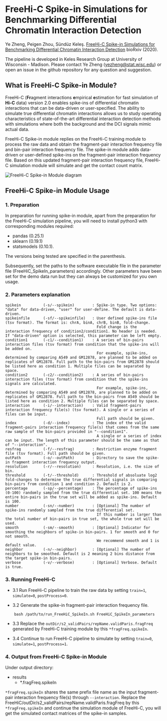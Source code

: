 # FreeHi-C Spike-in Simulations for Benchmarking Differential Chromatin Interaction Detection

Ye Zheng, Peigen Zhou, Sündüz Keleş. [FreeHi-C Spike-in Simulations for Benchmarking Differential Chromatin Interaction Detection]() bioRxiv (2020).

The pipeline is developed in Keles Research Group at University of Wisconsin - Madison. Please contact Ye Zheng (yezheng@stat.wisc.edu) or open an issue in the github repository for any question and suggestion. 

## What is FreeHi-C Spike-in Module?

FreeHi-C (**Fr**agment  interactions **e**mpirical **e**stimation for fast simulation of **Hi-C** data) version 2.0 enables spike-ins of differential chromatin interactions that can be data-driven or user-specified. The ability to simulate true differential chromatin interactions allows us to study operating characteristics of state-of-the-art differential interaction detection methods with simulations where both the background and the DCI signals mimic actual data.


FreeHi-C Spike-in module replies on the FreeHi-C training module to process the raw data and obtain the fragment-pair interaction frequency file and bin-pair interaction frequency file. The spike-in module adds data-driven or user-defined spike-ins on the fragment-pair interaction frequency file. Based on this updated fragment-pair interaction frequency file, FreeHi-C simulation module will simulate and get the contact count matrix.

![FreeHi-C Spike-in Module diagram](/figures/FreeHiC_SpikeIn.png)

## FreeHi-C Spike-in Module Usage

### 1. Preparation

In preparation for running spike-in module, apart from the preparation for the FreeHi-C simulation pipeline, you will need to install python3 with corresponding modules required: 

- pandas (0.25.1)
- sklearn (0.19.1)
- statsmodels (0.10.1). 

The versions being tested are specified in the parenthesis.

Subsequently, set the paths to the software executable file in the parameter file (FreeHiC_SpikeIn_parameters) accordingly. Other parameters have been set for the demo data run but they can always be customized for you own usage.


### 2. Parameters explanation

```
spikein          (-s/--spikein)        : Spike-in type. Two options: "data" for data-driven, "user" for user-define. The default is data-driven.
spikeinfile      (-sf/--spikeinfile)   : User defined spike-ins file (tsv format). The format is: chrA, binA, chrB, binB, fold-change. 
                                         Fold change is the interaction frequency of condition2/condition1. No header is needed. If "data-driven" option is selected, this parameter can be left empty.
condition1       (-c1/--condition1)    : A series of bin-pairs interaction files (tsv format) from condition that the spike-ins will be added on. 
                                         For example, spike-ins, determined by comparing A549 and GM12878, are planned to be added on replicates of GM12878. Full path to the bin-pairs from GM12878 should be listed here as condition 1. Multiple files can be separated by space.
condition2       (-c2/--condition2)    : A series of bin-pairs interaction files (tsv format) from condition that the spike-ins signals are calculated. 
                                         For example, spike-ins, determined by comparing A549 and GM12878, are planned to be added on replicates of GM12878. Full path to the bin-pairs from A549 should be listed here as condition 2. Multiple files can be separated by space.
interaction      (-i/--interaction)    : Valid fragment-pairs interaction frequency file(s) (tsv format). A single or a series of files can be input. 
                                         Full path should be given.
index            (-d/--index)          : The index of the valid fragment-pairs interaction frequency file(s) that comes from the same raw sample of the bin-pairs provided in "--condition1". 
                                         A single or a series of index can be input. The length of this parameter should be the same as that of "--interaction".
resfrag          (-f/--resfrag)        : Restriction enzyme fragment file (tsv format). Full path should be given.
outPath          (-o/--outPath)        : Directory to save the spike-in fragment interaction frequency output.
resolution       (-r/--resolution)     : Resolution, i.e. the size of bin.
threshold        (-t/--threshold)      : Threshold of absoluate log2 fold-changes to determine the true differential signals in comparing bin-pairs from condition 1 and condition 2. Default is 2.
percentage       (-sp/--percentage)    : The percentage of spike-ins (0-100) randomly sampled from the true differential set. 100 means the entire bin-pairs in the true set will be added as spike-ins. Default is 100.
number           (-sn/--number)        : [Optional] The number of spike-ins randomly sampled from the true differential set. 
                                         If this number is larger than the total number of bin-pairs in true set, the whole true set will be used.
smooth           (-sm/--smooth)        : [Optional] Indicator for smoothing the neighbors of spike-in bin-pairs. 1 for smooth and 0 for not smooth. 
                                         We recommend smooth and 1 is default value.
neighbor         (-n/--neighbor)       : [Optional] The number of neighbors to be smoothed. Default is 2 meaning 2 bins distance from the target spike-in bin-pairs.
verbose          (-v/--verbose)        : [Optional] Verbose. Default is true.
```

### 3. Running FreeHi-C<a id="sec-1-2-3" name="sec-1-2-3"></a>

- 3.1 Run FreeHi-C pipeline to train the raw data by setting ```train=1```, ```simulate=0```, ```postProcess=0```.

- 3.2 Generate the spike-in fragment-pair interaction frequency file.

```
    bash /path/to/run_FreeHiC_SpikeIn.sh FreeHiC_SpikeIn_parameters
```

- 3.3 Replace the ```outDir/s2_validPairs/repName.validParis.fragFreq``` generated by FreeHi-C training module by this ```*fragFreq.spikeIn```.

- 3.4 Continue to run FreeHi-C pipeline to simulate by setting ```train=0```, ```simulate=1```, ```postProcess=1```.

### 4. Output from FreeHi-C Spike-in Module <a id="sec-1-2-4" name="sec-1-2-4"></a>

Under output directory:
-   results
	- *.fragFreq.spikeIn
	
```*fragFreq.spikeIn``` shares the same prefix file name as the input fragment-pair interaction frequency file(s) through ```--interaction```. Replace the FreeHiC/outDir/s2_validPairs/repName.validParis.fragFreq by this ```*fragFreq.spikeIn``` and continue the simulation module of FreeHi-C, you will get the simulated contact matrices of the spike-in samples.

